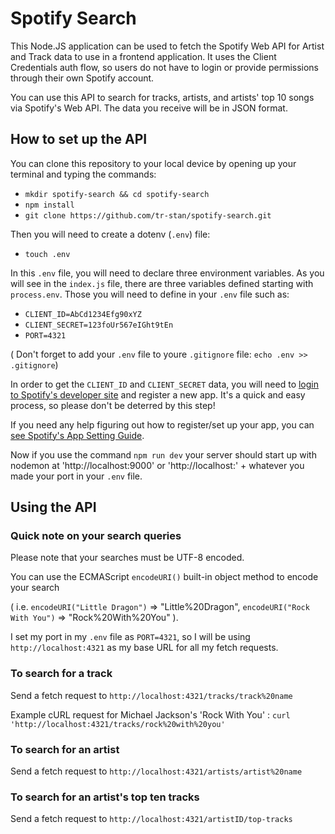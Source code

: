 # Spotify Search
This Node.JS application can be used to fetch the Spotify Web API for Artist and Track data to use in a frontend application. It uses the Client Credentials auth flow, so users do not have to login or provide permissions through their own Spotify account.

You can use this API to search for tracks, artists, and artists' top 10 songs via Spotify's Web API. The data you receive will be in JSON format.



## How to set up the API

You can clone this repository to your local device by opening up your terminal and typing the commands:

*   `mkdir spotify-search && cd spotify-search`
*   `npm install`
*   `git clone https://github.com/tr-stan/spotify-search.git`

Then you will need to create a dotenv (`.env`) file:

*   `touch .env`

In this `.env` file, you will need to declare three environment variables. As you will see in the `index.js` file, there are three variables defined starting with `process.env`. Those you will need to define in your `.env` file such as:

*   `CLIENT_ID=AbCd1234Efg90xYZ`
*   `CLIENT_SECRET=123foUr567eIGht9tEn`
*   `PORT=4321`

( Don't forget to add your `.env` file to youre `.gitignore` file: `echo .env >> .gitignore`)

In order to get the `CLIENT_ID` and `CLIENT_SECRET` data, you will need to [login to Spotify's developer site](https://developer.spotify.com/dashboard/login) and register a new app. It's a quick and easy process, so please don't be deterred by this step!

If you need any help figuring out how to register/set up your app, you can [see Spotify's App Setting Guide](https://developer.spotify.com/documentation/general/guides/app-settings/).

Now if you use the command `npm run dev` your server should start up with nodemon at 'http://localhost:9000' or 'http://localhost:' + whatever you made your port in your `.env` file.


## Using the API



### Quick note on your search queries

Please note that your searches must be UTF-8 encoded.

You can use the ECMAScript `encodeURI()` built-in object method to encode your search

( i.e. `encodeURI("Little Dragon")` => "Little%20Dragon", `encodeURI("Rock With You")` => "Rock%20With%20You" ).

I set my port in my `.env` file as `PORT=4321`, so I will be using `http://localhost:4321` as my base URL for all my fetch requests.


### To search for a track

Send a fetch request to `http://localhost:4321/tracks/track%20name`

Example cURL request for Michael Jackson's 'Rock With You'
	: `curl 'http://localhost:4321/tracks/rock%20with%20you'`

### To search for an artist

Send a fetch request to `http://localhost:4321/artists/artist%20name`



### To search for an artist's top ten tracks

Send a fetch request to `http://localhost:4321/artistID/top-tracks`

